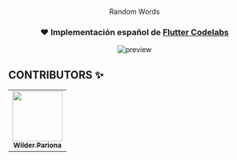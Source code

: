 <p align="center">
  Random Words
</p>


<h3 align="center">❤️ Implementación español de <a href="https://codelabs.developers.google.com/codelabs/first-flutter-app-pt1/#0">Flutter Codelabs</a> </h3>

<p align="center">
  <img src="https://user-images.githubusercontent.com/46570334/86329682-1a97b200-bc0c-11ea-8b0a-d0115990a6e5.gif" alt="preview" />
</p>


## CONTRIBUTORS ✨

<table>
  <tr>
    <td align="center"><a href="https://github.com/wilderPariona"><img src="https://avatars3.githubusercontent.com/u/46570334?s=460&u=f4431e9164f5d719945b16feb676ddc2a7d9666c&v=4" width="100px;" alt=""/><br /><sub><b>Wilder Pariona</b></sub></a></td>
  </tr>
</table>
